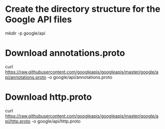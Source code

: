 # Create the directory structure for the Google API files

mkdir -p google/api

# Download annotations.proto

curl https://raw.githubusercontent.com/googleapis/googleapis/master/google/api/annotations.proto -o google/api/annotations.proto

# Download http.proto

curl https://raw.githubusercontent.com/googleapis/googleapis/master/google/api/http.proto -o google/api/http.proto
